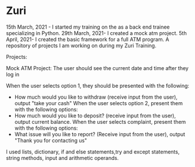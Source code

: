 # Zuri
15th March, 2021 - I started my training on the as a back end trainee specializing in Python.
29th March, 2021- I created a mock atm project.
5th April, 2021- I created the basic framework for a full ATM program.
A repository of projects I am working on during my Zuri Training.

Projects:

Mock ATM Project: The user should see the current date and time after they log in

When the user selects option 1, they should be presented with the following:

- How much would you like to withdraw (receive input from the user), output "take your cash"
When the user selects option 2, present them with the following options:
- How much would you like to deposit? (receive input from the user), output current balance.
When the user selects complaint, present them with the following options:
- What issue will you like to report? (Receive input from the user), output "Thank you for contacting us"

I used lists, dictionary, if and else statements,try and except statements, string methods, input and arithmetic operands.
